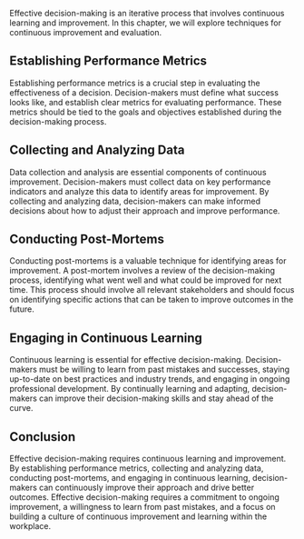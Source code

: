 
Effective decision-making is an iterative process that involves continuous learning and improvement. In this chapter, we will explore techniques for continuous improvement and evaluation.

Establishing Performance Metrics
--------------------------------

Establishing performance metrics is a crucial step in evaluating the effectiveness of a decision. Decision-makers must define what success looks like, and establish clear metrics for evaluating performance. These metrics should be tied to the goals and objectives established during the decision-making process.

Collecting and Analyzing Data
-----------------------------

Data collection and analysis are essential components of continuous improvement. Decision-makers must collect data on key performance indicators and analyze this data to identify areas for improvement. By collecting and analyzing data, decision-makers can make informed decisions about how to adjust their approach and improve performance.

Conducting Post-Mortems
-----------------------

Conducting post-mortems is a valuable technique for identifying areas for improvement. A post-mortem involves a review of the decision-making process, identifying what went well and what could be improved for next time. This process should involve all relevant stakeholders and should focus on identifying specific actions that can be taken to improve outcomes in the future.

Engaging in Continuous Learning
-------------------------------

Continuous learning is essential for effective decision-making. Decision-makers must be willing to learn from past mistakes and successes, staying up-to-date on best practices and industry trends, and engaging in ongoing professional development. By continually learning and adapting, decision-makers can improve their decision-making skills and stay ahead of the curve.

Conclusion
----------

Effective decision-making requires continuous learning and improvement. By establishing performance metrics, collecting and analyzing data, conducting post-mortems, and engaging in continuous learning, decision-makers can continuously improve their approach and drive better outcomes. Effective decision-making requires a commitment to ongoing improvement, a willingness to learn from past mistakes, and a focus on building a culture of continuous improvement and learning within the workplace.
